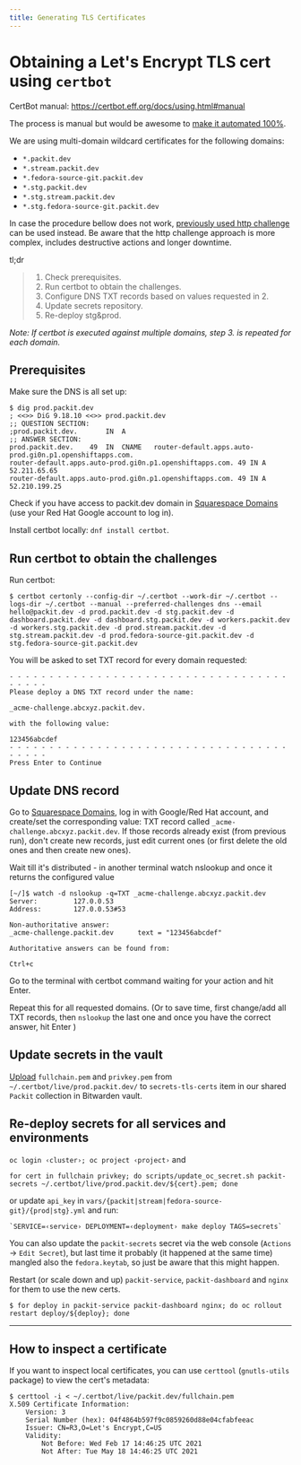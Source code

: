 ```yaml
---
title: Generating TLS Certificates
---
```


# Obtaining a Let's Encrypt TLS cert using `certbot`

CertBot manual: https://certbot.eff.org/docs/using.html#manual

The process is manual but would be awesome to
[make it automated 100%](https://github.com/packit/research/blob/main/research/internal-automation/cert-management.md).

We are using multi-domain wildcard certificates for the following domains:

- `*.packit.dev`
- `*.stream.packit.dev`
- `*.fedora-source-git.packit.dev`
- `*.stg.packit.dev`
- `*.stg.stream.packit.dev`
- `*.stg.fedora-source-git.packit.dev`

In case the procedure bellow does not work,
[previously used http challenge](https://github.com/packit/deployment/blob/008f5eaad69a620c54784f1fc19c7c775af9ec7d/README.md#obtaining-a-lets-encrypt-cert-using-certbot)
can be used instead.
Be aware that the http challenge approach is more complex, includes destructive actions and longer downtime.

tl;dr

> 1. Check prerequisites.
> 2. Run certbot to obtain the challenges.
> 3. Configure DNS TXT records based on values requested in 2.
> 4. Update secrets repository.
> 5. Re-deploy stg&prod.

_Note: If certbot is executed against multiple domains, step 3. is repeated for each domain._

## Prerequisites

Make sure the DNS is all set up:

    $ dig prod.packit.dev
    ; <<>> DiG 9.18.10 <<>> prod.packit.dev
    ;; QUESTION SECTION:
    ;prod.packit.dev.		IN	A
    ;; ANSWER SECTION:
    prod.packit.dev.	49	IN	CNAME	router-default.apps.auto-prod.gi0n.p1.openshiftapps.com.
    router-default.apps.auto-prod.gi0n.p1.openshiftapps.com. 49 IN A 52.211.65.65
    router-default.apps.auto-prod.gi0n.p1.openshiftapps.com. 49 IN A 52.210.199.25

Check if you have access to packit.dev domain in
[Squarespace Domains](https://account.squarespace.com/domains/managed/packit.dev)
(use your Red Hat Google account to log in).

Install certbot locally: `dnf install certbot`.

## Run certbot to obtain the challenges

Run certbot:

    $ certbot certonly --config-dir ~/.certbot --work-dir ~/.certbot --logs-dir ~/.certbot --manual --preferred-challenges dns --email hello@packit.dev -d prod.packit.dev -d stg.packit.dev -d dashboard.packit.dev -d dashboard.stg.packit.dev -d workers.packit.dev -d workers.stg.packit.dev -d prod.stream.packit.dev -d stg.stream.packit.dev -d prod.fedora-source-git.packit.dev -d stg.fedora-source-git.packit.dev

You will be asked to set TXT record for every domain requested:

    - - - - - - - - - - - - - - - - - - - - - - - - - - - - - - - - - - - - - - - -
    Please deploy a DNS TXT record under the name:

    _acme-challenge.abcxyz.packit.dev.

    with the following value:

    123456abcdef
    - - - - - - - - - - - - - - - - - - - - - - - - - - - - - - - - - - - - - - - -
    Press Enter to Continue

## Update DNS record

Go to [Squarespace Domains](https://account.squarespace.com/domains/managed/packit.dev/dns/dns-settings), log in with Google/Red Hat account,
and create/set the corresponding value:
TXT record called `_acme-challenge.abcxyz.packit.dev`.
If those records already exist (from previous run), don't create new records,
just edit current ones (or first delete the old ones and then create new ones).

Wait till it's distributed - in another terminal watch nslookup
and once it returns the configured value

    [~/]$ watch -d nslookup -q=TXT _acme-challenge.abcxyz.packit.dev
    Server:         127.0.0.53
    Address:        127.0.0.53#53

    Non-authoritative answer:
    _acme-challenge.packit.dev      text = "123456abcdef"

    Authoritative answers can be found from:

    Ctrl+c

Go to the terminal with certbot command waiting for your action and hit Enter.

Repeat this for all requested domains.
(Or to save time, first change/add all TXT records, then `nslookup`
the last one and once you have the correct answer, hit Enter )

## Update secrets in the vault

[Upload](https://bitwarden.com/help/attachments/#upload-a-file)
`fullchain.pem` and `privkey.pem` from `~/.certbot/live/prod.packit.dev/`
to `secrets-tls-certs` item in our shared `Packit` collection in Bitwarden vault.

## Re-deploy secrets for all services and environments

`oc login ‹cluster›; oc project ‹project›` and

    for cert in fullchain privkey; do scripts/update_oc_secret.sh packit-secrets ~/.certbot/live/prod.packit.dev/${cert}.pem; done

or update `api_key` in `vars/{packit|stream|fedora-source-git}/{prod|stg}.yml` and run:

    `SERVICE=‹service› DEPLOYMENT=‹deployment› make deploy TAGS=secrets`

You can also update the `packit-secrets` secret via the web console
(`Actions` → `Edit Secret`), but last time it probably (it happened at the same time)
mangled also the `fedora.keytab`, so just be aware that this might happen.

Restart (or scale down and up) `packit-service`, `packit-dashboard` and `nginx` for them to use the new certs.

    $ for deploy in packit-service packit-dashboard nginx; do oc rollout restart deploy/${deploy}; done

---

## How to inspect a certificate

If you want to inspect local certificates, you can use `certtool` (`gnutls-utils` package)
to view the cert's metadata:

    $ certtool -i < ~/.certbot/live/packit.dev/fullchain.pem
    X.509 Certificate Information:
        Version: 3
        Serial Number (hex): 04f4864b597f9c0859260d88e04cfabfeeac
        Issuer: CN=R3,O=Let's Encrypt,C=US
        Validity:
            Not Before: Wed Feb 17 14:46:25 UTC 2021
            Not After: Tue May 18 14:46:25 UTC 2021
